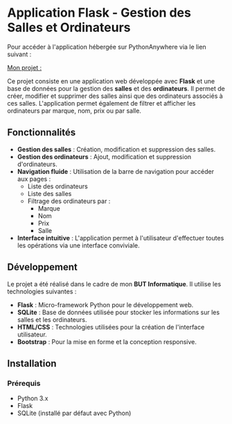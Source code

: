 # Application Flask - Gestion des Salles et Ordinateurs

Pour accéder à l'application hébergée sur PythonAnywhere via le lien suivant :

[Mon projet :](https://lbornert.pythonanywhere.com)

Ce projet consiste en une application web développée avec **Flask** et une base de données pour la gestion des **salles** et des **ordinateurs**. Il permet de créer, modifier et supprimer des salles ainsi que des ordinateurs associés à ces salles. L'application permet également de filtrer et afficher les ordinateurs par marque, nom, prix ou par salle.

## Fonctionnalités

- **Gestion des salles** : Création, modification et suppression des salles.
- **Gestion des ordinateurs** : Ajout, modification et suppression d'ordinateurs.
- **Navigation fluide** : Utilisation de la barre de navigation pour accéder aux pages :
  - Liste des ordinateurs
  - Liste des salles
  - Filtrage des ordinateurs par :
    - Marque
    - Nom
    - Prix
    - Salle
- **Interface intuitive** : L'application permet à l'utilisateur d'effectuer toutes les opérations via une interface conviviale.

## Développement

Le projet a été réalisé dans le cadre de mon **BUT Informatique**. Il utilise les technologies suivantes :

- **Flask** : Micro-framework Python pour le développement web.
- **SQLite** : Base de données utilisée pour stocker les informations sur les salles et les ordinateurs.
- **HTML/CSS** : Technologies utilisées pour la création de l'interface utilisateur.
- **Bootstrap** : Pour la mise en forme et la conception responsive.

## Installation

### Prérequis

- Python 3.x
- Flask
- SQLite (installé par défaut avec Python)

